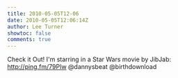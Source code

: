 ```yaml
---
title: 2010-05-05T12-06
date: 2010-05-05T12:06:14Z
author: Lee Turner
showtoc: false
comments: true
---
```


Check it Out! I'm starring in a Star Wars movie by JibJab: http://ping.fm/79PIw @dannysbeat @birthdownload

